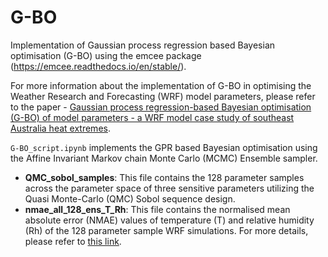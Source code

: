 # **G-BO**

Implementation of Gaussian process regression based Bayesian optimisation (G-BO) using the emcee package (https://emcee.readthedocs.io/en/stable/).

For more information about the implementation of G-BO in optimising the Weather Research and Forecasting (WRF) model parameters, please refer to the paper - [Gaussian process regression-based Bayesian optimisation (G-BO) of model parameters - a WRF model case study of southeast Australia heat extremes](https://agupubs.onlinelibrary.wiley.com/doi/full/10.1029/2024GL111074).

`G-BO_script.ipynb` implements the GPR based Bayesian optimisation using the Affine Invariant Markov chain Monte Carlo (MCMC) Ensemble sampler.

- **QMC_sobol_samples**: This file contains the 128 parameter samples across the parameter space of three sensitive parameters utilizing the Quasi Monte-Carlo (QMC) Sobol sequence design.
- **nmae_all_128_ens_T_Rh**: This file contains the normalised mean absolute error (NMAE) values of temperature (T) and relative humidity (Rh) of the 128 parameter sample WRF simulations. For more details, please refer to [this link](https://essopenarchive.org/doi/full/10.22541/essoar.171292045.52489731).

